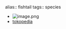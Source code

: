 alias:: fishtail
tags:: species

- ![image.png](https://peach-geographical-bat-397.mypinata.cloud/ipfs/QmVRtWmhKe4jVTigguWZRtCBeF845mfQ1fa6bDxqwpcJ6k)
- [tokopedia](https://www.tokopedia.com/surabaya-flora/palm-caryota-fishtail-varigata?extParam=ivf%3Dfalse%26src%3Dsearch&refined=true)